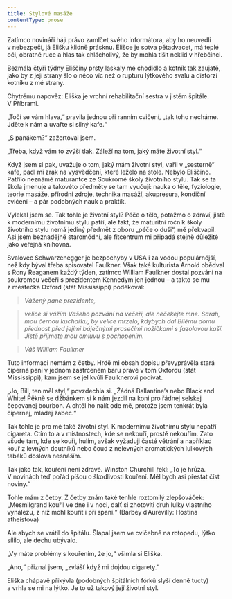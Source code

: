 ```yaml
---
title: Stylové masáže
contentType: prose
---
```


<section>

Zatímco novináři hájí právo zamlčet svého informátora, aby ho neuvedli v nebezpečí, já Elišku klidně prásknu. Elišce je sotva pětadvacet, má teplé oči, obratné ruce a hlas tak chlácholivý, že by mohla tišit neklid v hřebčinci.

Bezmála čtyři týdny Eliščiny prsty laskaly mé chodidlo a kotník tak zaujatě, jako by z její strany šlo o něco víc než o rupturu lýtkového svalu a distorzi kotníku z mé strany.

Chytrému napověz: Eliška je vrchní rehabilitační sestra v jistém špitále. V Příbrami.

„Točí se vám hlava,“ pravila jednou při ranním cvičení, „tak toho necháme. Jděte k nám a uvařte si silný kafe.“

„S panákem?“ zažertoval jsem.

„Třeba, když vám to zvýší tlak. Záleží na tom, jaký máte životní styl.“

Když jsem si pak, uvažuje o tom, jaký mám životní styl, vařil v „sesterně“ kafe, padl mi zrak na vysvědčení, které leželo na stole. Nebylo Eliščino. Patřilo neznámé maturantce ze Soukromé školy životního stylu. Tak se ta škola jmenuje a takovéto předměty se tam vyučují: nauka o těle, fyziologie, teorie masáže, přírodní zdroje, technika masáží, akupresura, kondiční cvičení – a pár podobných nauk a praktik.

Vylekal jsem se. Tak tohle je životní styl? Péče o tělo, potažmo o zdraví, jistě k modernímu životnímu stylu patří, ale fakt, že maturitní ročník školy životního stylu nemá jediný předmět z oboru „péče o duši“, mě překvapil. Asi jsem beznadějně staromódní, ale fitcentrum mi připadá stejně důležité jako veřejná knihovna.

Svalovec Schwarzenegger je bezpochyby v USA i za vodou populárnější, než kdy býval třeba spisovatel Faulkner. Však také kulturista Arnold obědval s Rony Reaganem každý týden, zatímco William Faulkner dostal pozvání na soukromou večeři s prezidentem Kennedym jen jednou – a takto se mu z městečka Oxford (stát Mississippi) poděkoval:

</section>

<section>

> _Vážený pane prezidente,_

> _velice si vážím Vašeho pozvání na večeři, ale nečekejte mne. Sarah, mou černou kuchařku, by velice mrzelo, kdybych dal Bílému domu přednost před jejími báječnými prasečími nožičkami s fazolovou kaší. Jistě přijmete mou omluvu s pochopením._

> _Váš William Faulkner_

Tuto informaci nemám z četby. Hrdě mi obsah dopisu převyprávěla stará čiperná paní v jednom zastrčeném baru právě v tom Oxfordu (stát Mississippi), kam jsem se jel kvůli Faulknerovi podívat.

„Jo, Bill, ten měl styl,“ povzdechla si. „Žádná Ballantine’s nebo Black and White! Pěkně se džbánkem si k nám jezdil na koni pro řádnej selskej čepovanej bourbon. A chtěl ho nalít ode mě, protože jsem tenkrát byla čipernej, mladej žabec.“

Tak tohle je pro mě také životní styl. K modernímu životnímu stylu nepatří cigareta. Ctím to a v místnostech, kde se nekouří, prostě nekouřím. Zato všude tam, kde se kouří, hulím, avšak vyžaduji časté větrání a například kouř z levných doutníků nebo čoud z nelevných aromatických lulkových tabáků doslova nesnáším.

Tak jako tak, kouření není zdravé. Winston Churchill řekl: „To je hrůza. V novinách teď pořád píšou o škodlivosti kouření. Měl bych asi přestat číst noviny.“

Tohle mám z četby. Z četby znám také tenhle roztomilý zlepšováček: „Mesmilgrand kouřil ve dne i v noci, dalť si zhotoviti druh lulky vlastního vynálezu, z níž mohl kouřit i při spaní.“ (Barbey d’Aurevilly: Hostina atheistova)

Ale abych se vrátil do špitálu. Šlapal jsem ve cvičebně na rotopedu, lýtko sílilo, ale dechu ubývalo.

„Vy máte problémy s kouřením, že jo,“ všimla si Eliška.

„Ano,“ přiznal jsem, „zvlášť když mi dojdou cigarety.“

Eliška chápavě přikývla (podobných špitálních fórků slyší denně tucty) a vrhla se mi na lýtko. Je to už takový její životní styl.

</section>
